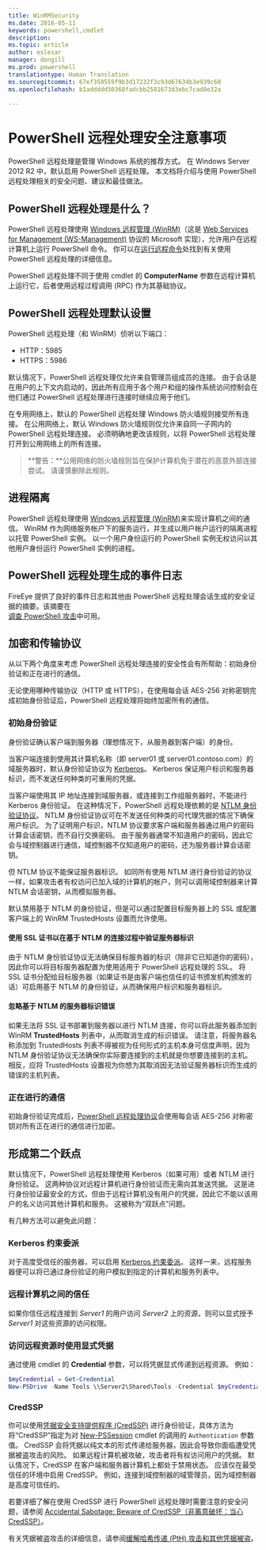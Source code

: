 ```yaml
---
title: WinRMSecurity
ms.date: 2016-05-11
keywords: powershell,cmdlet
description: 
ms.topic: article
author: eslesar
manager: dongill
ms.prod: powershell
translationtype: Human Translation
ms.sourcegitcommit: 67ef350559f9b3d17232f3c93d67634b3e939c60
ms.openlocfilehash: b1addddd50368fadcbb2581673d3ebc7cad8e32a

---
```


# PowerShell 远程处理安全注意事项

PowerShell 远程处理是管理 Windows 系统的推荐方式。 在 Windows Server 2012 R2 中，默认启用 PowerShell 远程处理。 本文档将介绍与使用 PowerShell 远程处理相关的安全问题、建议和最佳做法。

## PowerShell 远程处理是什么？

PowerShell 远程处理使用 [Windows 远程管理 (WinRM)](https://msdn.microsoft.com/en-us/library/windows/desktop/aa384426.aspx)（这是 [Web Services for Management (WS-Management)](http://www.dmtf.org/sites/default/files/standards/documents/DSP0226_1.2.0.pdf) 协议的 Microsoft 实现），允许用户在远程计算机上运行 PowerShell 命令。 你可以在[运行远程命令](https://technet.microsoft.com/en-us/library/dd819505.aspx)处找到有关使用 PowerShell 远程处理的详细信息。

PowerShell 远程处理不同于使用 cmdlet 的 **ComputerName** 参数在远程计算机上运行它，后者使用远程过程调用 (RPC) 作为其基础协议。

##  PowerShell 远程处理默认设置

PowerShell 远程处理（和 WinRM）侦听以下端口：

- HTTP：5985
- HTTPS：5986

默认情况下，PowerShell 远程处理仅允许来自管理员组成员的连接。 由于会话是在用户的上下文内启动的，因此所有应用于各个用户和组的操作系统访问控制会在他们通过 PowerShell 远程处理进行连接时继续应用于他们。

在专用网络上，默认的 PowerShell 远程处理 Windows 防火墙规则接受所有连接。 在公用网络上，默认 Windows 防火墙规则仅允许来自同一子网内的 PowerShell 远程处理连接。 必须明确地更改该规则，以将 PowerShell 远程处理打开到公用网络上的所有连接。

>**警告：**公用网络的防火墙规则旨在保护计算机免于潜在的恶意外部连接尝试。 请谨慎删除此规则。

## 进程隔离

PowerShell 远程处理使用 [Windows 远程管理 (WinRM)](https://msdn.microsoft.com/en-us/library/windows/desktop/aa384426)来实现计算机之间的通信。 WinRM 作为网络服务帐户下的服务运行，并生成以用户帐户运行的隔离进程以托管 PowerShell 实例。 以一个用户身份运行的 PowerShell 实例无权访问以其他用户身份运行 PowerShell 实例的进程。

## PowerShell 远程处理生成的事件日志

FireEye 提供了良好的事件日志和其他由 PowerShell 远程处理会话生成的安全证据的摘要。该摘要在  
[调查 PowerShell 攻击](https://www.fireeye.com/content/dam/fireeye-www/global/en/solutions/pdfs/wp-lazanciyan-investigating-powershell-attacks.pdf)中可用。

## 加密和传输协议

从以下两个角度来考虑 PowerShell 远程处理连接的安全性会有所帮助：初始身份验证和正在进行的通信。 

无论使用哪种传输协议（HTTP 或 HTTPS），在使用每会话 AES-256 对称密钥完成初始身份验证后，PowerShell 远程处理将始终加密所有的通信。
    
### 初始身份验证

身份验证确认客户端到服务器（理想情况下，从服务器到客户端）的身份。
    
当客户端连接到使用其计算机名称（即 server01 或 server01.contoso.com）的域服务器时，默认身份验证协议为 [Kerberos](https://msdn.microsoft.com/en-us/library/windows/desktop/aa378747.aspx)。
Kerberos 保证用户标识和服务器标识，而不发送任何种类的可重用的凭据。

当客户端使用其 IP 地址连接到域服务器，或连接到工作组服务器时，不能进行 Kerberos 身份验证。 在这种情况下，PowerShell 远程处理依赖的是 [NTLM 身份验证协议](https://msdn.microsoft.com/en-us/library/windows/desktop/aa378749.aspx)。 NTLM 身份验证协议可在不发送任何种类的可代理凭据的情况下确保用户标识。 为了证明用户标识，NTLM 协议要求客户端和服务器通过用户的密码计算会话密钥，而不自行交换密码。 由于服务器通常不知道用户的密码，因此它会与域控制器进行通信，域控制器不仅知道用户的密码，还为服务器计算会话密钥。 
      
但 NTLM 协议不能保证服务器标识。 如同所有使用 NTLM 进行身份验证的协议一样，如果攻击者有权访问已加入域的计算机的帐户，则可以调用域控制器来计算 NTLM 会话密钥，从而模拟服务器。

默认禁用基于 NTLM 的身份验证，但是可以通过配置目标服务器上的 SSL 或配置客户端上的 WinRM TrustedHosts 设置而允许使用。
    
#### 使用 SSL 证书以在基于 NTLM 的连接过程中验证服务器标识

由于 NTLM 身份验证协议无法确保目标服务器的标识（除非它已知道你的密码），因此你可以将目标服务器配置为使用适用于 PowerShell 远程处理的 SSL。 将 SSL 证书分配给目标服务器（如果证书是由客户端也信任的证书颁发机构颁发的话）可启用基于 NTLM 的身份验证，从而确保用户标识和服务器标识。
    
#### 忽略基于 NTLM 的服务器标识错误
      
如果无法将 SSL 证书部署到服务器以进行 NTLM 连接，你可以将此服务器添加到 WinRM **TrustedHosts** 列表中，从而取消生成的标识错误。 请注意，将服务器名称添加到 TrustedHosts 列表不得被视为任何形式的主机本身可信度声明，因为 NTLM 身份验证协议无法确保你实际要连接到的主机就是你想要连接到的主机。
相反，应将 TrustedHosts 设置视为你想为其取消因无法验证服务器标识而生成的错误的主机列表。
    
    
### 正在进行的通信

初始身份验证完成后，[PowerShell 远程处理协议](https://msdn.microsoft.com/en-us/library/dd357801.aspx)会使用每会话 AES-256 对称密钥对所有正在进行的通信进行加密。  


## 形成第二个跃点

默认情况下，PowerShell 远程处理使用 Kerberos（如果可用）或者 NTLM 进行身份验证。 这两种协议对远程计算机进行身份验证而无需向其发送凭据。
这是进行身份验证最安全的方式，但由于远程计算机没有用户的凭据，因此它不能以该用户的名义访问其他计算机和服务。 这被称为“双跃点”问题。

有几种方法可以避免此问题：

### Kerberos 约束委派

对于高度受信任的服务器，可以启用 [Kerberos 约束委派](https://technet.microsoft.com/en-us/library/cc995228.aspx)。 这样一来，远程服务器便可以将已通过身份验证的用户模拟到指定的计算机和服务列表中。

### 远程计算机之间的信任

如果你信任远程连接到 *Server1* 的用户访问 *Server2* 上的资源，则可以显式授予 *Server1* 对这些资源的访问权限。

### 访问远程资源时使用显式凭据

通过使用 cmdlet 的 **Credential** 参数，可以将凭据显式传递到远程资源。 例如：

```powershell
$myCredential = Get-Credential
New-PSDrive -Name Tools \\Server2\Shared\Tools -Credential $myCredential 
```

### CredSSP

你可以使用[凭据安全支持提供程序 (CredSSP)](https://msdn.microsoft.com/en-us/library/windows/desktop/bb931352.aspx) 进行身份验证，具体方法为将“CredSSP”指定为对 [New-PSSession](https://technet.microsoft.com/en-us/library/hh849717.aspx) cmdlet 的调用的 `Authentication` 参数值。 CredSSP 会将凭据以纯文本的形式传递给服务器，因此会导致你面临遭受凭据被盗攻击的风险。 如果远程计算机被攻破，攻击者将有权访问用户的凭据。 默认情况下，CredSSP 在客户端和服务器计算机上都处于禁用状态。 应该仅在最受信任的环境中启用 CredSSP。 例如，连接到域控制器的域管理员，因为域控制器是高度可信任的。

若要详细了解在使用 CredSSP 进行 PowerShell 远程处理时需要注意的安全问题，请参阅 [Accidental Sabotage: Beware of CredSSP（非蓄意破坏：当心 CredSSP）](http://www.powershellmagazine.com/2014/03/06/accidental-sabotage-beware-of-credssp)。

有关凭据被盗攻击的详细信息，请参阅[缓解哈希传递 (PtH) 攻击和其他凭据被盗](https://www.microsoft.com/en-us/download/details.aspx?id=36036)。











<!--HONumber=Jul16_HO1-->


